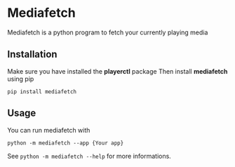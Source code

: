 # Mediafetch
Mediafetch is a python program to fetch your currently playing media

## Installation
Make sure you have installed the **playerctl** package
Then install **mediafetch** using pip
```
pip install mediafetch
```

## Usage
You can run mediafetch with
```
python -m mediafetch --app {Your app}
```

See `python -m mediafetch --help` for more informations.
